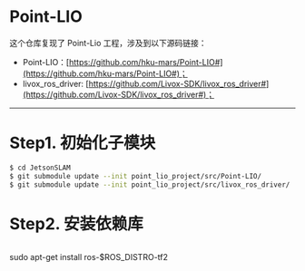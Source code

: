 # Point-LIO

这个仓库复现了 Point-Lio 工程，涉及到以下源码链接：

* Point-LIO：[https://github.com/hku-mars/Point-LIO#](https://github.com/hku-mars/Point-LIO#)；
* livox_ros_driver: [https://github.com/Livox-SDK/livox_ros_driver#](https://github.com/Livox-SDK/livox_ros_driver#)；

----
# Step1. 初始化子模块

```bash
$ cd JetsonSLAM
$ git submodule update --init point_lio_project/src/Point-LIO/
$ git submodule update --init point_lio_project/src/livox_ros_driver/
```

# Step2. 安装依赖库

```bash

```

sudo apt-get install ros-$ROS_DISTRO-tf2



